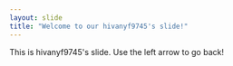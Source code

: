 ```yaml
---
layout: slide
title: "Welcome to our hivanyf9745's slide!"
---
```

This is hivanyf9745's slide.
Use the left arrow to go back!
